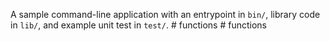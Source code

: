 A sample command-line application with an entrypoint in `bin/`, library code
in `lib/`, and example unit test in `test/`.
#   f u n c t i o n s  
 #   f u n c t i o n s  
 